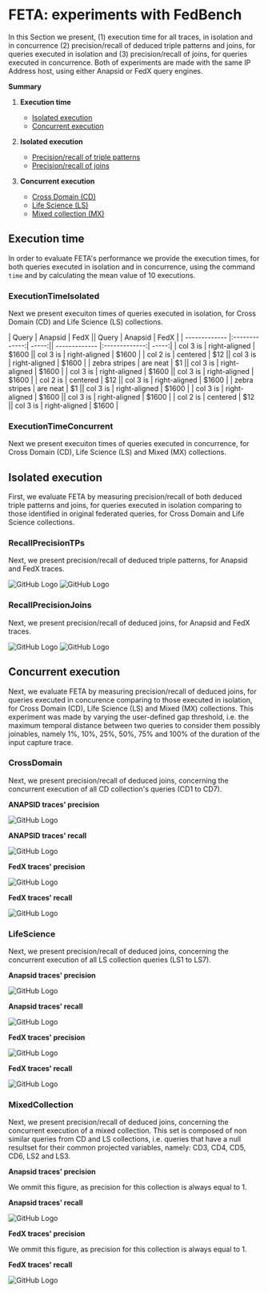 # FETA: experiments with FedBench

In this Section we present, (1) execution time for all traces, in isolation and in concurrence (2) precision/recall of deduced triple patterns and joins, for queries executed in isolation and (3) precision/recall of joins, for queries executed in concurrence. Both of experiments are made with the same IP Address host, using either Anapsid or FedX query engines.

**Summary**

1. **Execution time**
   * [Isolated execution](https://github.com/coumbaya/feta/blob/master/experiments_with_fedbench.md#executiontimeisolated)
   * [Concurrent execution](https://github.com/coumbaya/feta/blob/master/experiments_with_fedbench.md#executiontimeconcurrent)

2. **Isolated execution**
   * [Precision/recall of triple patterns](https://github.com/coumbaya/feta/blob/master/experiments_with_fedbench.md#recallprecisiontps)
   * [Precision/recall of joins](https://github.com/coumbaya/feta/blob/master/experiments_with_fedbench.md#recallprecisionjoins)

3. **Concurrent execution**
   * [Cross Domain (CD)](https://github.com/coumbaya/feta/blob/master/experiments_with_fedbench.md#crossdomain)
   * [Life Science (LS)](https://github.com/coumbaya/feta/blob/master/experiments_with_fedbench.md#lifescience)
   * [Mixed collection (MX)](https://github.com/coumbaya/feta/blob/master/experiments_with_fedbench.md#mixedcollection)

## Execution time

In order to evaluate FETA's performance we provide the execution times, for both queries executed in isolation and in concurrence, using the command `time` and by calculating the mean value of 10 executions. 

### ExecutionTimeIsolated

Next we present execuiton times of queries executed in isolation, for Cross Domain (CD) and Life Science (LS) collections.


| Query         | Anapsid       | FedX  || Query         | Anapsid       | FedX  |
| ------------- |:-------------:| -----:|| ------------- |:-------------:| -----:|
| col 3 is      | right-aligned | $1600 || col 3 is      | right-aligned | $1600 |
| col 2 is      | centered      |   $12 || col 3 is      | right-aligned | $1600 |
| zebra stripes | are neat      |    $1 || col 3 is      | right-aligned | $1600 |
| col 3 is      | right-aligned | $1600 || col 3 is      | right-aligned | $1600 |
| col 2 is      | centered      |   $12 || col 3 is      | right-aligned | $1600 |
| zebra stripes | are neat      |    $1 || col 3 is      | right-aligned | $1600 |
| col 3 is      | right-aligned | $1600 || col 3 is      | right-aligned | $1600 |
| col 2 is      | centered      |   $12 || col 3 is      | right-aligned | $1600 |

### ExecutionTimeConcurrent

Next we present execuiton times of queries executed in concurrence, for Cross Domain (CD), Life Science (LS) and Mixed (MX) collections.

## Isolated execution

First, we evaluate FETA by measuring precision/recall of both deduced triple patterns and joins, for queries executed in isolation comparing to those identified in original federated queries, for Cross Domain and Life Science collections.

### RecallPrecisionTPs

Next, we present precision/recall of deduced triple patterns, for Anapsid and FedX traces.

![GitHub Logo](https://github.com/coumbaya/feta/blob/master/experiments_with_fedbench/execution_figures/precision_triple_patterns_per_query.PNG)
![GitHub Logo](https://github.com/coumbaya/feta/blob/master/experiments_with_fedbench/execution_figures/recall_triple_patterns_per_query.PNG)

### RecallPrecisionJoins

Next, we present precision/recall of deduced joins, for Anapsid and FedX traces.

![GitHub Logo](https://github.com/coumbaya/feta/blob/master/experiments_with_fedbench/execution_figures/precision_joins_per_query.PNG)
![GitHub Logo](https://github.com/coumbaya/feta/blob/master/experiments_with_fedbench/execution_figures/recall_joins_per_query.PNG)


## Concurrent execution

Next, we evaluate FETA by measuring precision/recall of deduced joins, for queries executed in concurence comparing to those executed in isolation, for Cross Domain (CD), Life Science (LS) and Mixed (MX) collections. This experiment was made by varying the user-defined gap threshold, i.e. the maximum temporal distance between two queries to consider them possibly joinables, namely 1%, 10%, 25%, 50%, 75% and 100% of the duration of the input capture trace.

### CrossDomain

Next, we present precision/recall of deduced joins, concerning the concurrent execution of all CD collection's queries (CD1 to CD7).

**ANAPSID traces' precision**

![GitHub Logo](https://github.com/coumbaya/feta/blob/master/experiments_with_fedbench/execution_figures/anapsid_precision_cd.PNG)

**ANAPSID traces' recall**

![GitHub Logo](https://github.com/coumbaya/feta/blob/master/experiments_with_fedbench/execution_figures/anapsid_recall_cd.PNG)


**FedX traces' precision**

![GitHub Logo](https://github.com/coumbaya/feta/blob/master/experiments_with_fedbench/execution_figures/fedx_precision_cd.PNG)

**FedX traces' recall**

![GitHub Logo](https://github.com/coumbaya/feta/blob/master/experiments_with_fedbench/execution_figures/fedx_recall_cd.PNG)

### LifeScience

Next, we present precision/recall of deduced joins, concerning the concurrent execution of all LS collection queries (LS1 to LS7).

**Anapsid traces' precision**

![GitHub Logo](https://github.com/coumbaya/feta/blob/master/experiments_with_fedbench/execution_figures/anapsid_precision_ls.PNG)

**Anapsid traces' recall**

![GitHub Logo](https://github.com/coumbaya/feta/blob/master/experiments_with_fedbench/execution_figures/anapsid_recall_ls.PNG)


**FedX traces' precision**

![GitHub Logo](https://github.com/coumbaya/feta/blob/master/experiments_with_fedbench/execution_figures/fedx_precision_ls.PNG)

**FedX traces' recall**

![GitHub Logo](https://github.com/coumbaya/feta/blob/master/experiments_with_fedbench/execution_figures/fedx_recall_ls.PNG)

### MixedCollection

Next, we present precision/recall of deduced joins, concerning the concurrent execution of a mixed collection. This set is composed of non similar queries from CD and LS collections, i.e. queries that have a null resultset for their common projected variables, namely: CD3, CD4, CD5, CD6, LS2 and LS3.

**Anapsid traces' precision**

We ommit this figure, as precision for this collection is always equal to 1.

**Anapsid traces' recall**

![GitHub Logo](https://github.com/coumbaya/feta/blob/master/experiments_with_fedbench/execution_figures/anapsid_recall_mx.PNG)


**FedX traces' precision**

We ommit this figure, as precision for this collection is always equal to 1.

**FedX traces' recall**

![GitHub Logo](https://github.com/coumbaya/feta/blob/master/experiments_with_fedbench/execution_figures/fedx_recall_mx.PNG)

